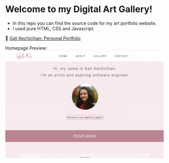 # Welcome to my Digital Art Gallery!

 - In this repo you can find the source code for my art portfolio website.  
 - I used pure HTML, CSS and Javascript.

:link: [Gali Kechichian: Personal Portfolio](https://galikechichian.netlify.app/)

Homepage Preview:
![](images/preview.png)
